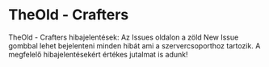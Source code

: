 # TheOld - Crafters
TheOld - Crafters hibajelentések:
Az Issues oldalon a zöld New Issue gombbal lehet bejelenteni minden hibát ami a szervercsoporthoz tartozik.
A megfelelő hibajelentésekért értékes jutalmat is adunk!
